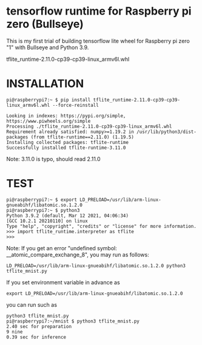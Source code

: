 
# tensorflow runtime for Raspberry pi zero (Bullseye)

This is my first trial of building tensorflow lite wheel for Raspberry pi zero "1" with Bullseye and Python 3.9.

tflite_runtime-2.11.0-cp39-cp39-linux_armv6l.whl

# INSTALLATION

```
pi@raspberrypi7:~ $ pip install tflite_runtime-2.11.0-cp39-cp39-linux_armv6l.whl --force-reinstall

Looking in indexes: https://pypi.org/simple, https://www.piwheels.org/simple
Processing ./tflite_runtime-2.11.0-cp39-cp39-linux_armv6l.whl
Requirement already satisfied: numpy>=1.19.2 in /usr/lib/python3/dist-packages (from tflite-runtime==2.11.0) (1.19.5)
Installing collected packages: tflite-runtime
Successfully installed tflite-runtime-3.11.0
```
Note: 3.11.0 is typo, should read 2.11.0


# TEST

```
pi@raspberrypi7:~ $ export LD_PRELOAD=/usr/lib/arm-linux-gnueabihf/libatomic.so.1.2.0
pi@raspberrypi7:~ $ python3 
Python 3.9.2 (default, Mar 12 2021, 04:06:34)
[GCC 10.2.1 20210110] on linux
Type "help", "copyright", "credits" or "license" for more information.
>>> import tflite_runtime.interpreter as tflite
>>>
```

Note: If you get an error "undefined symbol: __atomic_compare_exchange_8", 
you may run as follows:
```
LD_PRELOAD=/usr/lib/arm-linux-gnueabihf/libatomic.so.1.2.0 python3 tflite_mnist.py
```

If you set environment variable in advance as 
```
export LD_PRELOAD=/usr/lib/arm-linux-gnueabihf/libatomic.so.1.2.0
```

you can run such as 
```
python3 tflite_mnist.py
pi@raspberrypi7:~/mnist $ python3 tflite_mnist.py
2.40 sec for preparation
9 nine
0.39 sec for inference

```



